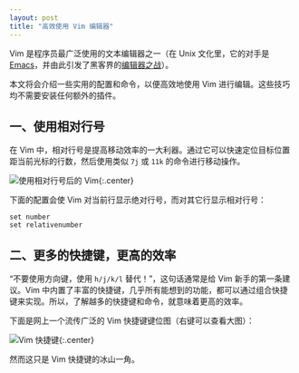 ```yaml
---
layout: post
title: "高效使用 Vim 编辑器"
---
```


<style>
  .post table th:first-child {
    width: 100px;
  }
</style>


Vim 是程序员最广泛使用的文本编辑器之一（在 Unix 文化里，它的对手是 [Emacs](https://zh.wikipedia.org/wiki/Emacs)，并由此引发了黑客界的[编辑器之战](https://zh.wikipedia.org/wiki/编辑器之战)）。

本文将会介绍一些实用的配置和命令，以便高效地使用 Vim 进行编辑。这些技巧均不需要安装任何额外的插件。

## 一、使用相对行号

在 Vim 中，相对行号是提高移动效率的一大利器。通过它可以快速定位目标位置距当前光标的行数，然后使用类似 `7j` 或 `11k` 的命令进行移动操作。

![使用相对行号后的 Vim](https://infp.github.io/blogimages/vimrc.png){:.center}

下面的配置会使 Vim 对当前行显示绝对行号，而对其它行显示相对行号：

```vim
set number
set relativenumber
```

## 二、更多的快捷键，更高的效率

“不要使用方向键，使用 `h/j/k/l` 替代！”，这句话通常是给 Vim 新手的第一条建议。Vim 中内置了丰富的快捷键，几乎所有能想到的功能，都可以通过组合快捷键来实现。所以，了解越多的快捷键和命令，就意味着更高的效率。


下面是网上一个流传广泛的 Vim 快捷键键位图（右键可以查看大图）：

![Vim 快捷键](https://infp.github.io/blogimages/vim-classic.gif){:.center}

然而这只是 Vim 快捷键的冰山一角。

